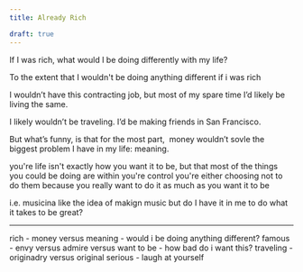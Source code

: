 ```yaml
---
title: Already Rich

draft: true
---
```


If I was rich, what would I be doing differently with my life? 

To the extent that I wouldn't be doing anything different 
if i was rich

I wouldn’t have this contracting job, but most of my spare time I’d likely be living the same.

I likely wouldn’t be traveling. I’d be making friends in San Francisco.

But what’s funny, is that for the most part,  money wouldn’t sovle the biggest problem I have in my life: meaning.

you're life isn't exactly how you want it to be, but that most of the things you could be doing are within you're control
you're either choosing not to do them because you really want to do it as much as you want it to be


i.e. musicina
like the idea of makign music
but do I have it in me to do what it takes to be great? 

---
rich - money versus meaning - would i be doing anything different?
famous - envy versus admire versus want to be - how bad do i want this?
traveling - originadry versus original
serious - laugh at yourself
